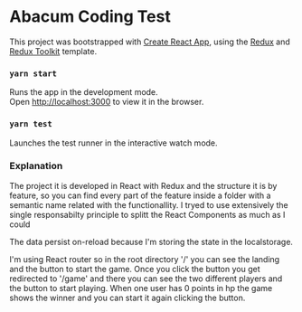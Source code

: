 # Abacum Coding Test

This project was bootstrapped with [Create React App](https://github.com/facebook/create-react-app), using the [Redux](https://redux.js.org/) and [Redux Toolkit](https://redux-toolkit.js.org/) template.

### `yarn start`

Runs the app in the development mode.<br />
Open [http://localhost:3000](http://localhost:3000) to view it in the browser.
### `yarn test`

Launches the test runner in the interactive watch mode.<br />

### Explanation

The project it is developed in React with Redux and the structure it is by feature, so you can find every part of the feature inside a folder with a semantic name related with the functionallity.
I tryed to use extensively the single responsabilty principle to splitt the React Components as much as I could

The data persist on-reload because I'm storing the state in the localstorage.

I'm using React router so in the root directory '/' you can see the landing and the button to start the game. Once you click the button you get redirected to '/game' and there you can see the two different players and the button to start playing.
When one user has 0 points in hp the game shows the winner and you can start it again clicking the button.